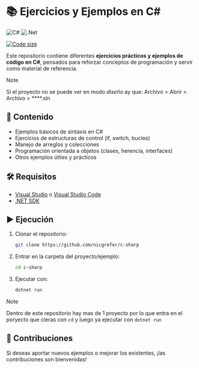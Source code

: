 # 📚 Ejercicios y Ejemplos en C\#

![C#](https://img.shields.io/badge/c%23-%23239120.svg?style=for-the-badge&logo=csharp&logoColor=white)  ![.Net](https://img.shields.io/badge/.NET-5C2D91?style=for-the-badge&logo=.net&logoColor=white)

[![Code size](https://img.shields.io/github/languages/code-size/nicgrefer/c-sharp)](https://github.com/nicgrefer/c-sharp)



Este repositorio contiene diferentes **ejercicios prácticos y ejemplos de código en C#**, pensados para reforzar conceptos de programación y servir como material de referencia.

> [!NOTE]
>  Si el proyecto no se puede ver en modo *diseño* ay que: Archivo > Abrir > Archivo > ****.sln

## 🚀 Contenido

* Ejemplos básicos de sintaxis en C#
* Ejercicios de estructuras de control (if, switch, bucles)
* Manejo de arreglos y colecciones
* Programación orientada a objetos (clases, herencia, interfaces)
* Otros ejemplos útiles y prácticos

## 🛠️ Requisitos

* [Visual Studio](https://visualstudio.microsoft.com/) o [Visual Studio Code](https://code.visualstudio.com/)
* [.NET SDK](https://dotnet.microsoft.com/download)

## ▶️ Ejecución

1. Clonar el repositorio:

   ```bash
   git clone https://github.com/nicgrefer/c-sharp
   ```
2. Entrar en la carpeta del proyecto/ejemplo:

   ```bash
   cd c-sharp
   ```
3. Ejecutar con:

   ```bash
   dotnet run
   ```

> [!NOTE]
> Dentro de este repositorio hay mas de 1 proyecto por lo que entra en el poryecto que cieras con `cd` y luego ya ejecutar con `dotnet run`

## 🤝 Contribuciones

Si deseas aportar nuevos ejemplos o mejorar los existentes, ¡las contribuciones son bienvenidas!

